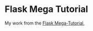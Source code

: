 # Flask Mega Tutorial

My work from the [Flask Mega-Tutorial](https://blog.miguelgrinberg.com/post/the-flask-mega-tutorial-part-i-hello-world),
